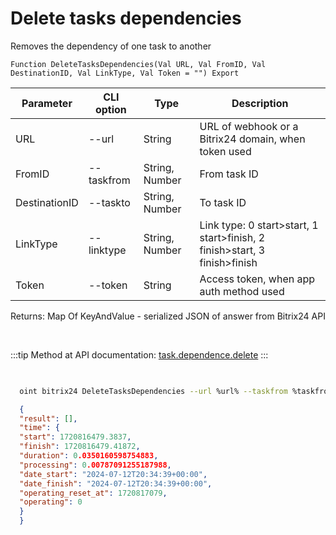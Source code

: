 ﻿---
sidebar_position: 24
---

# Delete tasks dependencies
 Removes the dependency of one task to another



`Function DeleteTasksDependencies(Val URL, Val FromID, Val DestinationID, Val LinkType, Val Token = "") Export`

  | Parameter | CLI option | Type | Description |
  |-|-|-|-|
  | URL | --url | String | URL of webhook or a Bitrix24 domain, when token used |
  | FromID | --taskfrom | String, Number | From task ID |
  | DestinationID | --taskto | String, Number | To task ID |
  | LinkType | --linktype | String, Number | Link type: 0 start>start, 1 start>finish, 2 finish>start, 3 finish>finish |
  | Token | --token | String | Access token, when app auth method used |

  
  Returns:  Map Of KeyAndValue - serialized JSON of answer from Bitrix24 API

<br/>

:::tip
Method at API documentation: [task.dependence.delete](https://dev.1c-bitrix.ru/rest_help/tasks/task/dependence/task_dependence_delete.php)
:::
<br/>


```bsl title="Code example"

```



```sh title="CLI command example"
    
  oint bitrix24 DeleteTasksDependencies --url %url% --taskfrom %taskfrom% --taskto %taskto% --linktype %linktype% --token %token%

```

```json title="Result"
  {
  "result": [],
  "time": {
  "start": 1720816479.3837,
  "finish": 1720816479.41872,
  "duration": 0.0350160598754883,
  "processing": 0.00787091255187988,
  "date_start": "2024-07-12T20:34:39+00:00",
  "date_finish": "2024-07-12T20:34:39+00:00",
  "operating_reset_at": 1720817079,
  "operating": 0
  }
  }

```
